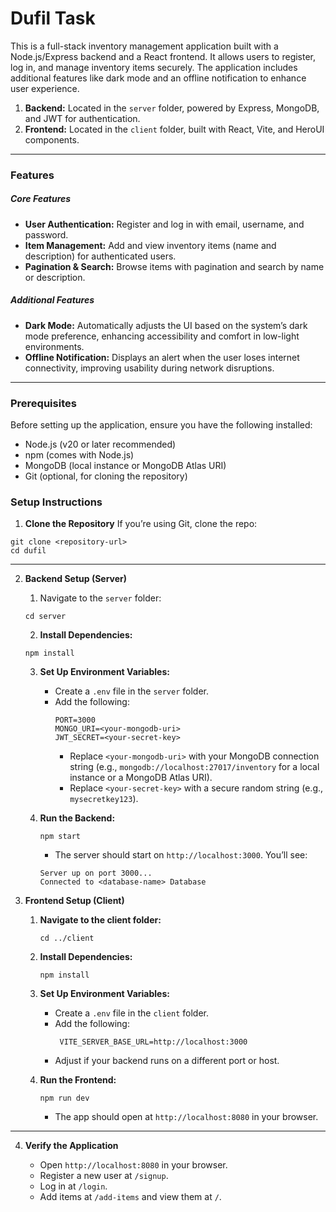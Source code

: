 # Dufil Task

This is a full-stack inventory management application built with a Node.js/Express backend and a React frontend. It allows users to register, log in, and manage inventory items securely. The application includes additional features like dark mode and an offline notification to enhance user experience.

1. **Backend:** Located in the `server` folder, powered by Express, MongoDB, and JWT for authentication.
2. **Frontend:** Located in the `client` folder, built with React, Vite, and HeroUI components.

---

### Features

##### Core Features

- **User Authentication:** Register and log in with email, username, and password.
- **Item Management:** Add and view inventory items (name and description) for authenticated users.
- **Pagination & Search:** Browse items with pagination and search by name or description.

##### Additional Features

- **Dark Mode:** Automatically adjusts the UI based on the system’s dark mode preference, enhancing accessibility and comfort in low-light environments.
- **Offline Notification:** Displays an alert when the user loses internet connectivity, improving usability during network disruptions.

---

### Prerequisites

Before setting up the application, ensure you have the following installed:

- Node.js (v20 or later recommended)
- npm (comes with Node.js)
- MongoDB (local instance or MongoDB Atlas URI)
- Git (optional, for cloning the repository)

### Setup Instructions

1. **Clone the Repository**
   If you’re using Git, clone the repo:

```
git clone <repository-url>
cd dufil
```

---

2. **Backend Setup (Server)**

   1. Navigate to the `server` folder:

   ```
   cd server
   ```

   2. **Install Dependencies:**

   ```
   npm install
   ```

   3. **Set Up Environment Variables:**

      - Create a `.env` file in the `server` folder.
      - Add the following:
        ```
        PORT=3000
        MONGO_URI=<your-mongodb-uri>
        JWT_SECRET=<your-secret-key>
        ```
        - Replace `<your-mongodb-uri>` with your MongoDB connection string (e.g., `mongodb://localhost:27017/inventory` for a local instance or a MongoDB Atlas URI).
        - Replace `<your-secret-key>` with a secure random string (e.g., `mysecretkey123`).

   4. **Run the Backend:**
      ```
      npm start
      ```
      - The server should start on `http://localhost:3000`. You’ll see:
      ```
      Server up on port 3000...
      Connected to <database-name> Database
      ```

3. **Frontend Setup (Client)**

   1. **Navigate to the client folder:**
      ```
      cd ../client
      ```
   2. **Install Dependencies:**
      ```
      npm install
      ```
   3. **Set Up Environment Variables:**

      - Create a `.env` file in the `client` folder.
      - Add the following:
        ```
         VITE_SERVER_BASE_URL=http://localhost:3000
        ```
      - Adjust if your backend runs on a different port or host.

   4. **Run the Frontend:**
      ```
      npm run dev
      ```
      - The app should open at `http://localhost:8080` in your browser.

---

4. **Verify the Application**

   - Open `http://localhost:8080` in your browser.
   - Register a new user at `/signup`.
   - Log in at `/login`.
   - Add items at `/add-items` and view them at `/`.
